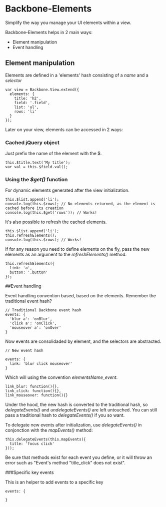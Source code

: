 # Backbone-Elements

Simplify the way you manage your UI elements within a view.  

Backbone-Elements helps in 2 main ways: 

* Element manipulation
* Event handling

## Element manipulation

Elements are defined in a 'elements' hash consisting of a *name* and a *selector*

    var view = Backbone.View.extend({
      elements: {
        title: 'h2',
        field: '.field',
        list: 'ul',
        rows: 'li'        
      }
    });
    
Later on your view, elements can be accessed in 2 ways:

### Cached jQuery object
Just prefix the name of the element with the $. 

    this.$title.text('My title');
    var val = this.$field.val();
    
### Using the *$get()* function 
For dynamic elements generated after the view initialization.

    this.$list.append('li');
    console.log(this.$rows); // No elements returned, as the element is cached before its creation
    console.log(this.$get('rows')); // Works!
    
It's also possible to refresh the cached elements.

    this.$list.append('li');
    this.refreshElements();
    console.log(this.$rows); // Works!
    
If for any reason you need to define elements on the fly, pass the new elements 
as an argument to the *refreshElements()* method.

    this.refreshElements({
      link: 'a',
      button: '.button'
    });
    
##Event handling

Event handling convention based, based on the elements. Remember the traditional event hash? 

    // Traditional Backbone event hash
    events: {
      'blur a': 'onBlur',
      'click a': 'onClick',
      'mouseover a': 'onOver'     
    }
    
Now events are consolidaded by element, and the selectors are abstracted.

    // New event hash
    
    events: {
      link: 'blur click mouseover'
    }
    
Which will using the convention *elementsName_event*.
    
    link_blur: function(){},
    link_click: function(){},
    link_mouseover: function(){}
    
Under the hood, the new hash is converted to the traditional hash, so *delegateEvents()* 
and *undelegateEvents()* are left untouched. You can still pass a traditional hash to *delegateEvents()* if you
so want.

To delegate new events after initialization, use *delegateEvents()* in conjonction with the *mapEvents()* method:

    this.delegateEvents(this.mapEvents({
      title: 'focus click'
    }));
    
Be sure that methods exist for each event you define, or it will 
throw an error such as "Event's method "title_click" does not exist".

###Specific key events

This is an helper to add events to a specific key

    events: {
    
    }

    
    